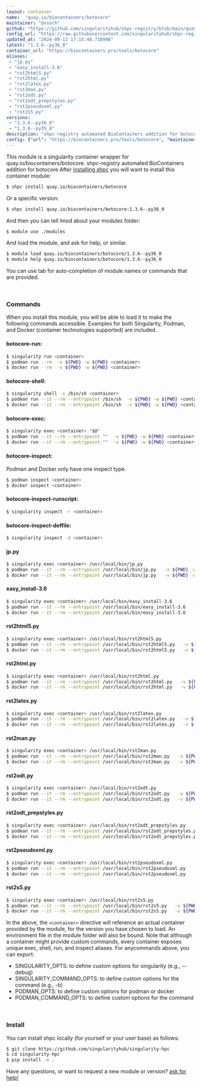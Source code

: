 ```yaml
---
layout: container
name:  "quay.io/biocontainers/botocore"
maintainer: "@vsoch"
github: "https://github.com/singularityhub/shpc-registry/blob/main/quay.io/biocontainers/botocore/container.yaml"
config_url: "https://raw.githubusercontent.com/singularityhub/shpc-registry/main/quay.io/biocontainers/botocore/container.yaml"
updated_at: "2024-09-12 17:15:48.710998"
latest: "1.3.6--py36_0"
container_url: "https://biocontainers.pro/tools/botocore"
aliases:
 - "jp.py"
 - "easy_install-3.6"
 - "rst2html5.py"
 - "rst2html.py"
 - "rst2latex.py"
 - "rst2man.py"
 - "rst2odt.py"
 - "rst2odt_prepstyles.py"
 - "rst2pseudoxml.py"
 - "rst2s5.py"
versions:
 - "1.3.6--py36_0"
 - "1.3.6--py35_0"
description: "shpc-registry automated BioContainers addition for botocore"
config: {"url": "https://biocontainers.pro/tools/botocore", "maintainer": "@vsoch", "description": "shpc-registry automated BioContainers addition for botocore", "latest": {"1.3.6--py36_0": "sha256:1bfb020dc8b2d74fbcf73552f2cc2382f6b4c9691057856882ccdc1facc4fde1"}, "tags": {"1.3.6--py36_0": "sha256:1bfb020dc8b2d74fbcf73552f2cc2382f6b4c9691057856882ccdc1facc4fde1", "1.3.6--py35_0": "sha256:527cdc9af5e9bb561aca612ddea55892764e949996efa15d22c3e545df47afb8"}, "docker": "quay.io/biocontainers/botocore", "aliases": {"jp.py": "/usr/local/bin/jp.py", "easy_install-3.6": "/usr/local/bin/easy_install-3.6", "rst2html5.py": "/usr/local/bin/rst2html5.py", "rst2html.py": "/usr/local/bin/rst2html.py", "rst2latex.py": "/usr/local/bin/rst2latex.py", "rst2man.py": "/usr/local/bin/rst2man.py", "rst2odt.py": "/usr/local/bin/rst2odt.py", "rst2odt_prepstyles.py": "/usr/local/bin/rst2odt_prepstyles.py", "rst2pseudoxml.py": "/usr/local/bin/rst2pseudoxml.py", "rst2s5.py": "/usr/local/bin/rst2s5.py"}}
---
```


This module is a singularity container wrapper for quay.io/biocontainers/botocore.
shpc-registry automated BioContainers addition for botocore
After [installing shpc](#install) you will want to install this container module:


```bash
$ shpc install quay.io/biocontainers/botocore
```

Or a specific version:

```bash
$ shpc install quay.io/biocontainers/botocore:1.3.6--py36_0
```

And then you can tell lmod about your modules folder:

```bash
$ module use ./modules
```

And load the module, and ask for help, or similar.

```bash
$ module load quay.io/biocontainers/botocore/1.3.6--py36_0
$ module help quay.io/biocontainers/botocore/1.3.6--py36_0
```

You can use tab for auto-completion of module names or commands that are provided.

<br>

### Commands

When you install this module, you will be able to load it to make the following commands accessible.
Examples for both Singularity, Podman, and Docker (container technologies supported) are included.

#### botocore-run:

```bash
$ singularity run <container>
$ podman run --rm  -v ${PWD} -w ${PWD} <container>
$ docker run --rm  -v ${PWD} -w ${PWD} <container>
```

#### botocore-shell:

```bash
$ singularity shell -s /bin/sh <container>
$ podman run --it --rm --entrypoint /bin/sh  -v ${PWD} -w ${PWD} <container>
$ docker run --it --rm --entrypoint /bin/sh  -v ${PWD} -w ${PWD} <container>
```

#### botocore-exec:

```bash
$ singularity exec <container> "$@"
$ podman run --it --rm --entrypoint ""  -v ${PWD} -w ${PWD} <container> "$@"
$ docker run --it --rm --entrypoint ""  -v ${PWD} -w ${PWD} <container> "$@"
```

#### botocore-inspect:

Podman and Docker only have one inspect type.

```bash
$ podman inspect <container>
$ docker inspect <container>
```

#### botocore-inspect-runscript:

```bash
$ singularity inspect -r <container>
```

#### botocore-inspect-deffile:

```bash
$ singularity inspect -d <container>
```


#### jp.py

```bash
$ singularity exec <container> /usr/local/bin/jp.py
$ podman run --it --rm --entrypoint /usr/local/bin/jp.py   -v ${PWD} -w ${PWD} <container> -c " $@"
$ docker run --it --rm --entrypoint /usr/local/bin/jp.py   -v ${PWD} -w ${PWD} <container> -c " $@"
```


#### easy_install-3.6

```bash
$ singularity exec <container> /usr/local/bin/easy_install-3.6
$ podman run --it --rm --entrypoint /usr/local/bin/easy_install-3.6   -v ${PWD} -w ${PWD} <container> -c " $@"
$ docker run --it --rm --entrypoint /usr/local/bin/easy_install-3.6   -v ${PWD} -w ${PWD} <container> -c " $@"
```


#### rst2html5.py

```bash
$ singularity exec <container> /usr/local/bin/rst2html5.py
$ podman run --it --rm --entrypoint /usr/local/bin/rst2html5.py   -v ${PWD} -w ${PWD} <container> -c " $@"
$ docker run --it --rm --entrypoint /usr/local/bin/rst2html5.py   -v ${PWD} -w ${PWD} <container> -c " $@"
```


#### rst2html.py

```bash
$ singularity exec <container> /usr/local/bin/rst2html.py
$ podman run --it --rm --entrypoint /usr/local/bin/rst2html.py   -v ${PWD} -w ${PWD} <container> -c " $@"
$ docker run --it --rm --entrypoint /usr/local/bin/rst2html.py   -v ${PWD} -w ${PWD} <container> -c " $@"
```


#### rst2latex.py

```bash
$ singularity exec <container> /usr/local/bin/rst2latex.py
$ podman run --it --rm --entrypoint /usr/local/bin/rst2latex.py   -v ${PWD} -w ${PWD} <container> -c " $@"
$ docker run --it --rm --entrypoint /usr/local/bin/rst2latex.py   -v ${PWD} -w ${PWD} <container> -c " $@"
```


#### rst2man.py

```bash
$ singularity exec <container> /usr/local/bin/rst2man.py
$ podman run --it --rm --entrypoint /usr/local/bin/rst2man.py   -v ${PWD} -w ${PWD} <container> -c " $@"
$ docker run --it --rm --entrypoint /usr/local/bin/rst2man.py   -v ${PWD} -w ${PWD} <container> -c " $@"
```


#### rst2odt.py

```bash
$ singularity exec <container> /usr/local/bin/rst2odt.py
$ podman run --it --rm --entrypoint /usr/local/bin/rst2odt.py   -v ${PWD} -w ${PWD} <container> -c " $@"
$ docker run --it --rm --entrypoint /usr/local/bin/rst2odt.py   -v ${PWD} -w ${PWD} <container> -c " $@"
```


#### rst2odt_prepstyles.py

```bash
$ singularity exec <container> /usr/local/bin/rst2odt_prepstyles.py
$ podman run --it --rm --entrypoint /usr/local/bin/rst2odt_prepstyles.py   -v ${PWD} -w ${PWD} <container> -c " $@"
$ docker run --it --rm --entrypoint /usr/local/bin/rst2odt_prepstyles.py   -v ${PWD} -w ${PWD} <container> -c " $@"
```


#### rst2pseudoxml.py

```bash
$ singularity exec <container> /usr/local/bin/rst2pseudoxml.py
$ podman run --it --rm --entrypoint /usr/local/bin/rst2pseudoxml.py   -v ${PWD} -w ${PWD} <container> -c " $@"
$ docker run --it --rm --entrypoint /usr/local/bin/rst2pseudoxml.py   -v ${PWD} -w ${PWD} <container> -c " $@"
```


#### rst2s5.py

```bash
$ singularity exec <container> /usr/local/bin/rst2s5.py
$ podman run --it --rm --entrypoint /usr/local/bin/rst2s5.py   -v ${PWD} -w ${PWD} <container> -c " $@"
$ docker run --it --rm --entrypoint /usr/local/bin/rst2s5.py   -v ${PWD} -w ${PWD} <container> -c " $@"
```



In the above, the `<container>` directive will reference an actual container provided
by the module, for the version you have chosen to load. An environment file in the
module folder will also be bound. Note that although a container
might provide custom commands, every container exposes unique exec, shell, run, and
inspect aliases. For anycommands above, you can export:

 - SINGULARITY_OPTS: to define custom options for singularity (e.g., --debug)
 - SINGULARITY_COMMAND_OPTS: to define custom options for the command (e.g., -b)
 - PODMAN_OPTS: to define custom options for podman or docker
 - PODMAN_COMMAND_OPTS: to define custom options for the command

<br>

### Install

You can install shpc locally (for yourself or your user base) as follows:

```bash
$ git clone https://github.com/singularityhub/singularity-hpc
$ cd singularity-hpc
$ pip install -e .
```

Have any questions, or want to request a new module or version? [ask for help!](https://github.com/singularityhub/singularity-hpc/issues)